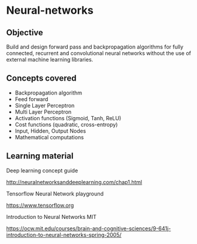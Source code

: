 # Neural-networks
## Objective
Build and design forward pass and backpropagation algorithms for fully connected, recurrent and convolutional neural networks without the use of external machine learning libraries.
## Concepts covered

- Backpropagation algorithm
- Feed forward
- Single Layer Perceptron
- Multi Layer Perceptron
- Activation functions (Sigmoid, Tanh, ReLU)
- Cost functions (quadratic, cross-entropy)
- Input, Hidden, Output Nodes
- Mathematical computations

## Learning material

Deep learning concept guide

http://neuralnetworksanddeeplearning.com/chap1.html

Tensorflow Neural Network playground

https://www.tensorflow.org

Introduction to Neural Networks MIT

https://ocw.mit.edu/courses/brain-and-cognitive-sciences/9-641j-introduction-to-neural-networks-spring-2005/

